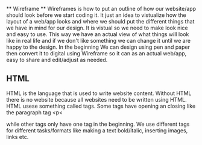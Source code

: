 ** Wireframe **
Wireframes is how to put an outline of how our website/app should look before we start coding it.
It just an idea to vistualize how the layout of  a web/app looks and where we should put the different things that we have in mind for our design. It is vistual so we need to make look nice and easy to use. This way we have an actual view of what things will look like in real life and if we don't like something we can change it until we are happy to the design. In the beginning We can design using pen and paper then  convert it to digital using Wireframe so it can as an actual web/app, easy to share and edit/adjust as needed.

## HTML ##

HTML is the language that is used to write website content. Without HTML there is no website because all websites need to be written using HTML. HTML usese something called tags. Some tags have opening an closing like the paragraph tag <p< </p> while other tags only have one tag in the beginning. We use different tags for different tasks/formats like making a text bold/italic, inserting images, links etc.
